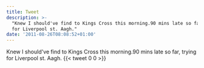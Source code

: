 ```yaml
---
title: Tweet
description: >-
  "Knew I should've find to Kings Cross this morning.90 mins late so far, trying
  for Liverpool st. Aagh."
date: '2011-08-26T08:08:52+01:00'
---
```

Knew I should've find to Kings Cross this morning.90 mins late so far, trying for Liverpool st. Aagh.
      {{< tweet 0 0 >}}
    
